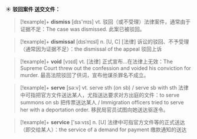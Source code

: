 ☀ <span class="category">**驳回案件 送交文件：**</span>
>[!example]+ <span class="vocabulary">**dismiss**</span> [dɪs'mɪs] 
> <span class="definition">vt. 驳回（或不受理）法律案件，通常由于证据不足：</span>The case was dismissed. 此案已被驳回。
           
>[!example]+ <span class="vocabulary">**dismissal**</span> [dɪsˈmɪsl]
> <span class="definition">n. [U, C] [法律] 诉讼的驳回、不予受理（通常因为证据不足）：</span>the dismissal of the appeal 驳回上诉
           
>[!example]+ <span class="vocabulary">**void**</span> [vɔɪd]
> <span class="definition">vt. [法律] 正式宣布…在法律上无效：</span>The Supreme Court threw out the confession and voided his conviction for murder. 最高法院驳回了供词，宣布他谋杀罪名不成立。

>[!example]+ <span class="vocabulary">**serve**</span> [sə:v] 
> <span class="definition">vt. serve sth (on sb) / serve sb with sth 法律中可指把官方文件送达某人，尤指送达要求对方出庭的文件：</span>to serve summons on sb 把传票送达某人 / Immigration officers tried to serve her with a deportation order. 移民局官员试图向她送达驱逐令。

>[!example]+ <span class="vocabulary">**service**</span> ['sə:vɪs] 
> <span class="definition">n. [U] 法律中可指官方文件等的正式送达（即交给某人）：</span>the service of a demand for payment 缴款通知的送达


